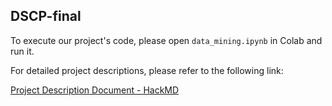 ## DSCP-final
To execute our project's code, please open `data_mining.ipynb` in Colab and run it.

For detailed project descriptions, please refer to the following link:

[Project Description Document - HackMD](https://hackmd.io/WpRRZqlJTUObgLkZ7zMioQ)

